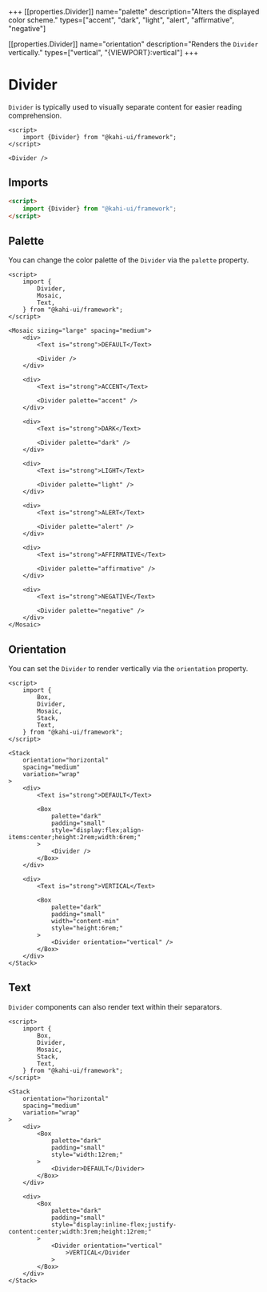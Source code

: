 +++
[[properties.Divider]]
name="palette"
description="Alters the displayed color scheme."
types=["accent", "dark", "light", "alert", "affirmative", "negative"]

[[properties.Divider]]
name="orientation"
description="Renders the <code>Divider</code> vertically."
types=["vertical", "{VIEWPORT}:vertical"]
+++

# Divider

`Divider` is typically used to visually separate content for easier reading comprehension.

```svelte repl Divider Preview
<script>
    import {Divider} from "@kahi-ui/framework";
</script>

<Divider />
```

## Imports

```html default Divider Imports
<script>
    import {Divider} from "@kahi-ui/framework";
</script>
```

## Palette

You can change the color palette of the `Divider` via the `palette` property.

```svelte repl Divider Palette
<script>
    import {
        Divider,
        Mosaic,
        Text,
    } from "@kahi-ui/framework";
</script>

<Mosaic sizing="large" spacing="medium">
    <div>
        <Text is="strong">DEFAULT</Text>

        <Divider />
    </div>

    <div>
        <Text is="strong">ACCENT</Text>

        <Divider palette="accent" />
    </div>

    <div>
        <Text is="strong">DARK</Text>

        <Divider palette="dark" />
    </div>

    <div>
        <Text is="strong">LIGHT</Text>

        <Divider palette="light" />
    </div>

    <div>
        <Text is="strong">ALERT</Text>

        <Divider palette="alert" />
    </div>

    <div>
        <Text is="strong">AFFIRMATIVE</Text>

        <Divider palette="affirmative" />
    </div>

    <div>
        <Text is="strong">NEGATIVE</Text>

        <Divider palette="negative" />
    </div>
</Mosaic>
```

## Orientation

You can set the `Divider` to render vertically via the `orientation` property.

```svelte repl Divider Orientation
<script>
    import {
        Box,
        Divider,
        Mosaic,
        Stack,
        Text,
    } from "@kahi-ui/framework";
</script>

<Stack
    orientation="horizontal"
    spacing="medium"
    variation="wrap"
>
    <div>
        <Text is="strong">DEFAULT</Text>

        <Box
            palette="dark"
            padding="small"
            style="display:flex;align-items:center;height:2rem;width:6rem;"
        >
            <Divider />
        </Box>
    </div>

    <div>
        <Text is="strong">VERTICAL</Text>

        <Box
            palette="dark"
            padding="small"
            width="content-min"
            style="height:6rem;"
        >
            <Divider orientation="vertical" />
        </Box>
    </div>
</Stack>
```

## Text

`Divider` components can also render text within their separators.

```svelte repl Divider Text
<script>
    import {
        Box,
        Divider,
        Mosaic,
        Stack,
        Text,
    } from "@kahi-ui/framework";
</script>

<Stack
    orientation="horizontal"
    spacing="medium"
    variation="wrap"
>
    <div>
        <Box
            palette="dark"
            padding="small"
            style="width:12rem;"
        >
            <Divider>DEFAULT</Divider>
        </Box>
    </div>

    <div>
        <Box
            palette="dark"
            padding="small"
            style="display:inline-flex;justify-content:center;width:3rem;height:12rem;"
        >
            <Divider orientation="vertical"
                >VERTICAL</Divider
            >
        </Box>
    </div>
</Stack>
```
